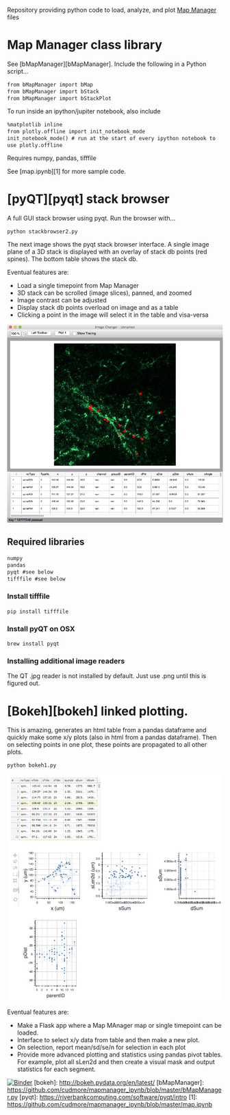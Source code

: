 Repository providing python code to load, analyze, and plot [Map Manager][mapmanager] files


# Map Manager class library

See [bMapManager][bMapManager]. Include the following in a Python script...

	from bMapManager import bMap
	from bMapManager import bStack
	from bMapManager import bStackPlot

To run inside an ipython/jupiter notebook, also include

	%matplotlib inline
	from plotly.offline import init_notebook_mode
	init_notebook_mode() # run at the start of every ipython notebook to use plotly.offline

Requires numpy, pandas, tifffile

See [map.ipynb][1] for more sample code.

# [pyQT][pyqt] stack browser

A full GUI stack browser using pyqt. Run the browser with...

    python stackbrowser2.py

The next image shows the pyqt stack browser interface. A single image plane of a 3D stack is displayed with an overlay of stack db points (red spines). The bottom table shows the stack db.

Eventual features are:

 - Load a single timepoint from Map Manager
 - 3D stack can be scrolled (image slices), panned, and zoomed
 - Image contrast can be adjusted
 - Display stack db points overload on image and as a table
 - Clicking a point in the image will select it in the table and visa-versa

<IMG SRC="images/stackbrowser2.png" WIDTH=600>
    
## Required libraries

    numpy
    pandas
    pyqt #see below
    tifffile #see below
    
### Install tifffile

    pip install tifffile

### Install pyQT on OSX

    brew install pyqt
    
### Installing additional image readers

The QT .jpg reader is not installed by default. Just use .png until this is figured out.

# [Bokeh][bokeh] linked plotting.

This is amazing, generates an html table from a pandas dataframe and quickly make some x/y plots (also in html from a pandas dataframe). Then on selecting points in one plot, these points are propagated to all other plots.

	python bokeh1.py

<IMG SRC="images/bokeh1.png" WIDTH=700>

Eventual features are:

 - Make a Flask app where a Map MAnager map or single timepoint can be loaded.
 - Interface to select x/y data from table and then make a new plot.
 - On selection, report mean/sd/se/n for selection in each plot
 - Provide more advanced plotting and statistics using pandas pivot tables. For example, plot all sLen2d and then create a visual mask and output statistics for each segment.

[mapmanager]: http://cudmore.github.io/mapmanager
[![Binder](http://mybinder.org/badge.svg)](http://mybinder.org/repo/cudmore/mapmanager_ipynb)
[bokeh]: http://bokeh.pydata.org/en/latest/
[bMapManager]: https://github.com/cudmore/mapmanager_ipynb/blob/master/bMapManager.py
[pyqt]: https://riverbankcomputing.com/software/pyqt/intro
[1]: https://github.com/cudmore/mapmanager_ipynb/blob/master/map.ipynb